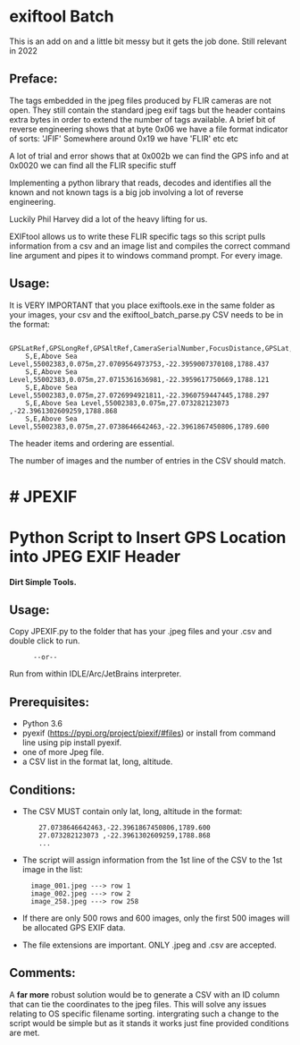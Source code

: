 <H1>exiftool Batch</H1>

This is an add on and a little bit messy but it gets the job done. Still relevant in 2022

<H2><b>Preface:</b></H2>

The tags embedded in the jpeg files produced by FLIR cameras are not open. They still contain the standard jpeg exif tags but the header contains extra bytes in order to extend the number of tags available. A brief bit of reverse engineering shows that at byte 0x06 we have a file format indicator of sorts: 'JFIF'
Somewhere around 0x19 we have 'FLIR' 
etc etc

A lot of trial and error shows that at 0x002b we can find the GPS info and at 0x0020 we can find all the FLIR specific stuff

Implementing a python library that reads, decodes and identifies all the known and not known tags is a big job involving a lot of reverse engineering. 

Luckily Phil Harvey did a lot of the heavy lifting for us. 

EXIFtool allows us to write these FLIR specific tags so this script pulls information from a csv and an image list and compiles the correct command line argument and pipes it to windows command prompt. For every image. 

<H2><b>Usage:</b></H2>

It is VERY IMPORTANT that you place exiftools.exe in the same folder as your images, your csv and the exiftool_batch_parse.py
CSV needs to be in the format:

        GPSLatRef,GPSLongRef,GPSAltRef,CameraSerialNumber,FocusDistance,GPSLat,GPSLong,GPSAltitude,
        S,E,Above Sea Level,55002383,0.075m,27.0709564973753,-22.3959007370108,1788.437
        S,E,Above Sea Level,55002383,0.075m,27.0715361636981,-22.3959617750669,1788.121
        S,E,Above Sea Level,55002383,0.075m,27.0726994921811,-22.3960759447445,1788.297
        S,E,Above Sea Level,55002383,0.075m,27.073282123073 ,-22.3961302609259,1788.868
        S,E,Above Sea Level,55002383,0.075m,27.0738646642463,-22.3961867450806,1789.600
        
        
The header items and ordering are essential. 

The number of images and the number of entries in the CSV should match. 






<H1># JPEXIF</H1>

  
<h1>Python Script to Insert GPS Location into JPEG EXIF Header</h1>

<H4><b>Dirt Simple Tools.</b></H4>

<H2><b>Usage:</b></H2>

Copy JPEXIF.py to the folder that has your .jpeg files and your .csv and double click to run.

          --or--
          
Run from within IDLE/Arc/JetBrains interpreter.



<H2><b>Prerequisites:</b></H2>

* Python 3.6 
* pyexif (https://pypi.org/project/piexif/#files) or install from command line using pip install pyexif.
* one of more Jpeg file.
* a CSV list in the format lat, long, altitude. 


<H2><b>Conditions:</b></H2>

* The CSV MUST contain only lat, long, altitude in the format: 

          27.0738646642463,-22.3961867450806,1789.600
          27.073282123073 ,-22.3961302609259,1788.868
          ...
          
* The script will assign information from the 1st line of the CSV to the 1st image in the list:

        image_001.jpeg ---> row 1
        image_002.jpeg ---> row 2
        image_258.jpeg ---> row 258

* If there are only 500 rows and 600 images, only the first 500 images will be allocated GPS EXIF data.
* The file extensions are important. ONLY .jpeg and .csv are accepted.



<H2><b>Comments:</b></H2>

A <b>far more</b> robust solution would be to generate a CSV with an ID column that can tie the coordinates to the jpeg files. This will solve any issues relating to OS specific filename sorting. intergrating such a change to the script would be simple but as it stands it works just fine provided conditions are met.
